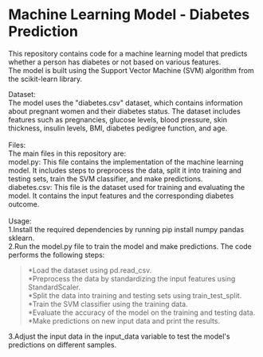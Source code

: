 # Machine Learning Model - Diabetes Prediction<br>
This repository contains code for a machine learning model that predicts whether a person has diabetes or not based on various features.<br> The model is built using the Support Vector Machine (SVM) algorithm from the scikit-learn library.

Dataset:<br>
The model uses the "diabetes.csv" dataset, which contains information about pregnant women and their diabetes status. The dataset includes features such as pregnancies, glucose levels, blood pressure, skin thickness, insulin levels, BMI, diabetes pedigree function, and age.
<br><br>
Files:<br>
The main files in this repository are:
<br>
model.py: This file contains the implementation of the machine learning model. It includes steps to preprocess the data, split it into training and testing sets, train the SVM classifier, and make predictions.
<br>
diabetes.csv: This file is the dataset used for training and evaluating the model. It contains the input features and the corresponding diabetes outcome.
<br><br>
Usage:<br>
1.Install the required dependencies by running pip install numpy pandas sklearn.<br>
2.Run the model.py file to train the model and make predictions. The code performs the following steps:<br>
  >*Load the dataset using pd.read_csv.<br>
  >*Preprocess the data by standardizing the input features using StandardScaler.<br>
  >*Split the data into training and testing sets using train_test_split.<br>
  >*Train the SVM classifier using the training data.<br>
  >*Evaluate the accuracy of the model on the training and testing data.<br>
  >*Make predictions on new input data and print the results.<br>
  
3.Adjust the input data in the input_data variable to test the model's predictions on different samples.<br>
